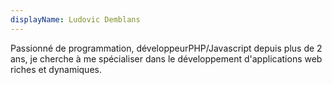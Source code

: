 ```yaml
---
displayName: Ludovic Demblans
---
```



Passionné de programmation, développeurPHP/Javascript depuis plus de 2 ans, je
cherche à me spécialiser dans le développement d'applications web riches et
dynamiques.
